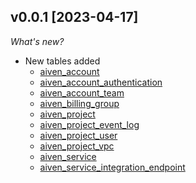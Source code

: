 ## v0.0.1 [2023-04-17]

_What's new?_

- New tables added
  - [aiven_account](https://hub.steampipe.io/plugins/turbot/aiven/tables/aiven_account)
  - [aiven_account_authentication](https://hub.steampipe.io/plugins/turbot/aiven/tables/aiven_account_authentication)
  - [aiven_account_team](https://hub.steampipe.io/plugins/turbot/aiven/tables/aiven_account_team)
  - [aiven_billing_group](https://hub.steampipe.io/plugins/turbot/aiven/tables/aiven_billing_group)
  - [aiven_project](https://hub.steampipe.io/plugins/turbot/aiven/tables/aiven_project)
  - [aiven_project_event_log](https://hub.steampipe.io/plugins/turbot/aiven/tables/aiven_project_event_log)
  - [aiven_project_user](https://hub.steampipe.io/plugins/turbot/aiven/tables/aiven_project_user)
  - [aiven_project_vpc](https://hub.steampipe.io/plugins/turbot/aiven/tables/aiven_project_vpc)
  - [aiven_service](https://hub.steampipe.io/plugins/turbot/aiven/tables/aiven_service)
  - [aiven_service_integration_endpoint](https://hub.steampipe.io/plugins/turbot/aiven/tables/aiven_service_integration_endpoint)
